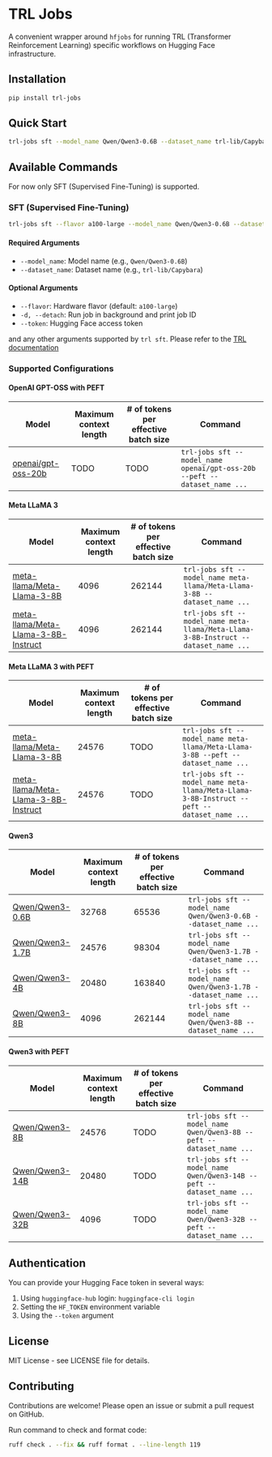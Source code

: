 # TRL Jobs

A convenient wrapper around `hfjobs` for running TRL (Transformer Reinforcement Learning) specific workflows on Hugging Face infrastructure.

## Installation

```bash
pip install trl-jobs
```

## Quick Start

```bash
trl-jobs sft --model_name Qwen/Qwen3-0.6B --dataset_name trl-lib/Capybara
```

## Available Commands

For now only SFT (Supervised Fine-Tuning) is supported.

### SFT (Supervised Fine-Tuning)

```bash
trl-jobs sft --flavor a100-large --model_name Qwen/Qwen3-0.6B --dataset_name trl-lib/Capybara
```

#### Required Arguments

- `--model_name`: Model name (e.g., `Qwen/Qwen3-0.6B`)
- `--dataset_name`: Dataset name (e.g., `trl-lib/Capybara`)

#### Optional Arguments

- `--flavor`: Hardware flavor (default: `a100-large`)
- `-d, --detach`: Run job in background and print job ID
- `--token`: Hugging Face access token

and any other arguments supported by `trl sft`. Please refer to the [TRL documentation](https://huggingface.co/docs/trl/en/clis)

### Supported Configurations

#### OpenAI GPT-OSS with PEFT

| Model | Maximum context length | # of tokens per effective batch size | Command |
| --- | --- | --- | --- |
| [openai/gpt-oss-20b](https://huggingface.co/openai/gpt-oss-20b) | TODO | TODO | `trl-jobs sft --model_name openai/gpt-oss-20b --peft --dataset_name ...` |

#### Meta LLaMA 3

| Model | Maximum context length | # of tokens per effective batch size | Command |
| --- | --- | --- | --- |
| [meta-llama/Meta-Llama-3-8B](https://huggingface.co/meta-llama/Meta-Llama-3-8B) | 4096 | 262144 | `trl-jobs sft --model_name meta-llama/Meta-Llama-3-8B --dataset_name ...` |
| [meta-llama/Meta-Llama-3-8B-Instruct](https://huggingface.co/meta-llama/Meta-Llama-3-8B-Instruct) | 4096 | 262144 | `trl-jobs sft --model_name meta-llama/Meta-Llama-3-8B-Instruct --dataset_name ...` |

#### Meta LLaMA 3 with PEFT

| Model | Maximum context length | # of tokens per effective batch size | Command |
| --- | --- | --- | --- |
| [meta-llama/Meta-Llama-3-8B](https://huggingface.co/meta-llama/Meta-Llama-3-8B) | 24576 | TODO | `trl-jobs sft --model_name meta-llama/Meta-Llama-3-8B --peft --dataset_name ...` |
| [meta-llama/Meta-Llama-3-8B-Instruct](https://huggingface.co/meta-llama/Meta-Llama-3-8B-Instruct) | 24576 | TODO | `trl-jobs sft --model_name meta-llama/Meta-Llama-3-8B-Instruct --peft --dataset_name ...` |

#### Qwen3

| Model | Maximum context length | # of tokens per effective batch size | Command |
| --- | --- | --- | --- |
| [Qwen/Qwen3-0.6B](https://huggingface.co/Qwen/Qwen3-0.6B) | 32768 | 65536 | `trl-jobs sft --model_name Qwen/Qwen3-0.6B --dataset_name ...` |
| [Qwen/Qwen3-1.7B](https://huggingface.co/Qwen/Qwen3-1.7B) | 24576 | 98304 | `trl-jobs sft --model_name Qwen/Qwen3-1.7B --dataset_name ...` |
| [Qwen/Qwen3-4B](https://huggingface.co/Qwen/Qwen3-4B) | 20480 | 163840 | `trl-jobs sft --model_name Qwen/Qwen3-1.7B --dataset_name ...` |
| [Qwen/Qwen3-8B](https://huggingface.co/Qwen/Qwen3-8B) | 4096 | 262144 | `trl-jobs sft --model_name Qwen/Qwen3-8B --dataset_name ...` |

#### Qwen3 with PEFT

| Model | Maximum context length | # of tokens per effective batch size | Command |
| --- | --- | --- | --- |
| [Qwen/Qwen3-8B](https://huggingface.co/Qwen/Qwen3-8B) | 24576 | TODO | `trl-jobs sft --model_name Qwen/Qwen3-8B --peft --dataset_name ...` |
| [Qwen/Qwen3-14B](https://huggingface.co/Qwen/Qwen3-14B) | 20480 | TODO | `trl-jobs sft --model_name Qwen/Qwen3-14B --peft --dataset_name ...` |
| [Qwen/Qwen3-32B](https://huggingface.co/Qwen/Qwen3-32B) | 4096 | TODO | `trl-jobs sft --model_name Qwen/Qwen3-32B --peft --dataset_name ...` |

## Authentication

You can provide your Hugging Face token in several ways:

1. Using `huggingface-hub` login: `huggingface-cli login`
2. Setting the `HF_TOKEN` environment variable
3. Using the `--token` argument

## License

MIT License - see LICENSE file for details.

## Contributing

Contributions are welcome! Please open an issue or submit a pull request on GitHub.

Run command to check and format code:

```sh
ruff check . --fix && ruff format . --line-length 119
```

